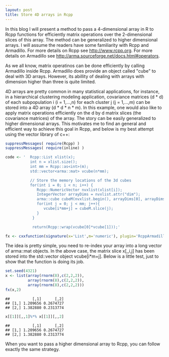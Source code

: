 ```yaml
---
layout: post
title: Store 4D arrays in Rcpp
---
```


In this blog I will present a method to pass a 4-dimensional array in R to Rcpp functions for efficiently matrix operations over the 2-dimensional slices of this array. The method can be generalized to higher dimensional arrays. I will assume the readers have some familiarity with Rcpp and Armadillo. For more details on Rcpp see <http://www.rcpp.org>. For more details on Armadillo see  <http://arma.sourceforge.net/docs.html#operators>.

As we all know, matrix operatinos can be done efficiently by calling Armadillo inside Rcpp. Armadillo does provide an object called "cube" to deal with 3D arrays. However, its abillity of dealing with arrays with dimension higher than three is quite limited.

4D arrays are pretty common in many statistical applications, for instance, in a hierarchical clustering modeling application, covariance matrices (d * d) of each subpopulation i (i = 1,...,n) for each cluster j (j = 1,...,m) can be stored into a 4D array (d * d * n * m). In this example, one would also like to apply matrix operations efficiently on the d by d matrix slices (the covariance matrices) of the array. The story can be easily generalized to higher dimensional arrays. This motivates me to find an general and efficient way to achieve this goal in Rcpp, and below is my best attempt using the vector library of c++:


```r
suppressMessages( require(Rcpp) )
suppressMessages( require(inline) )

code <- '  Rcpp::List xlist(x); 
           int n = xlist.size();
           int mm = Rcpp::as<int>(m);
           std::vector<arma::mat> vcube(n*mm);

           // Store the memory locations of the 3d cubes
           for(int i = 0; i < n; i++) {
              Rcpp::NumericVector nvxlist(xlist[i]);
              IntegerVector arrayDims = nvxlist.attr("dim");
              arma::cube cubeM(nvxlist.begin(), arrayDims[0], arrayDims[1], arrayDims[2]);
              for(int j = 0; j < mm; j++){
                 vcube[i*mm+j] = cubeM.slice(j);
              }
            }

            return(Rcpp::wrap(vcube[0]*vcube[1]));'

fx <- cxxfunction(signature(x='List',m='numeric'), plugin='RcppArmadillo', body = code)
```

The idea is pretty simple, you need to re-index your array into a long vector of arma::mat objects. In the above case, the matrix slice x[,,i,j] has been stored into the std::vector object vcube[i*m+j]. Below is a little test, just to show that the function is doing its job.


```r
set.seed(4321)
x <- list(array(rnorm(8),c(2,2,2)), 
          array(rnorm(8),c(2,2,2)), 
          array(rnorm(8),c(2,2,2)))
fx(x,2)
```

```
##          [,1]      [,2]
## [1,] 1.209656 0.2674727
## [2,] 1.382880 0.2313774
```

```r
x[[1]][,,1]%*% x[[1]][,,2]
```

```
##          [,1]      [,2]
## [1,] 1.209656 0.2674727
## [2,] 1.382880 0.2313774
```

When you want to pass a higher dimensional array to Rcpp, you can follow exactly the same strategy.
